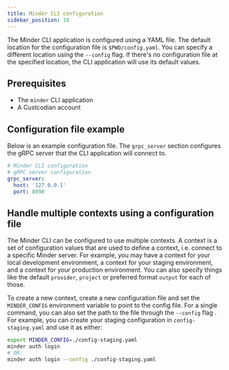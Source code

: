 ```yaml
---
title: Minder CLI configuration
sidebar_position: 10
---
```


The Minder CLI application is configured using a YAML file. The default location
for the configuration file is `$PWD/config.yaml`. You can specify a different
location using the `--config` flag. If there's no configuration file at the
specified location, the CLI application will use its default values.

## Prerequisites

- The `minder` CLI application
- A Custcodian account

## Configuration file example

Below is an example configuration file. The `grpc_server` section configures the
gRPC server that the CLI application will connect to.

```yaml
# Minder CLI configuration
# gRPC server configuration
grpc_server:
  host: '127.0.0.1'
  port: 8090
```

## Handle multiple contexts using a configuration file

The Minder CLI can be configured to use multiple contexts. A context is a set of
configuration values that are used to define a context, i.e. connect to a
specific Minder server. For example, you may have a context for your local
development environment, a context for your staging environment, and a context
for your production environment. You can also specify things like the default
`provider`, `project` or preferred format `output` for each of those.

To create a new context, create a new configuration file and set the
`MINDER_CONFIG` environment variable to point to the config file. For a single
command, you can also set the path to the file through the `--config` flag . For
example, you can create your staging configuration in `config-staging.yaml` and
use it as either:

```bash
export MINDER_CONFIG=./config-staging.yaml
minder auth login
# OR:
minder auth login --config ./config-staging.yaml
```

